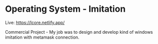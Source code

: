 # Operating System - Imitation

Live: https://lcore.netlify.app/

Commercial Project - My job was to design and develop kind of windows imitation with metamask connection.
